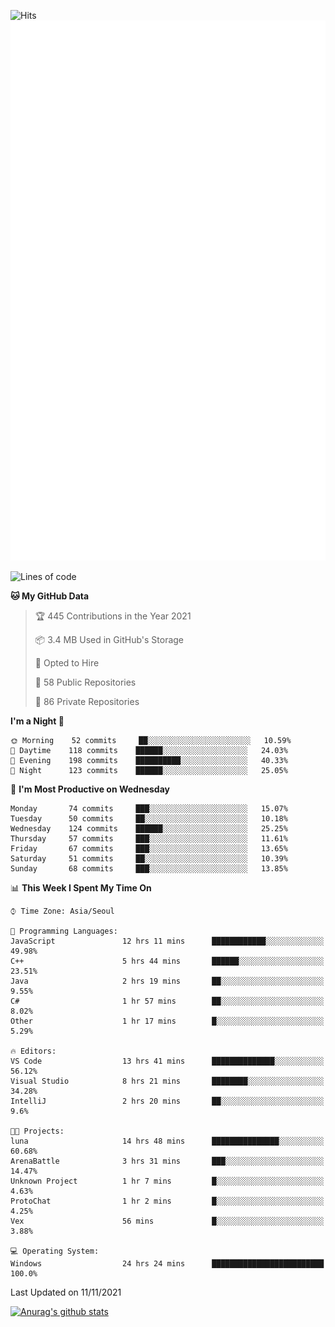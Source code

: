 ![Hits](https://hits.seeyoufarm.com/api/count/incr/badge.svg?url=https%3A%2F%2Fgithub.com%2Fkokose1234&count_bg=%2379C83D&title_bg=%23555555&icon=apple.svg&icon_color=%23E7E7E7&title=hits&edge_flat=false)
<br/>
![Metrics](https://github.com/kokose1234/kokose1234/blob/main/github-metrics.svg)

<!--START_SECTION:waka-->
![Lines of code](https://img.shields.io/badge/From%20Hello%20World%20I%27ve%20Written-11.7%20million%20lines%20of%20code-blue)

**🐱 My GitHub Data** 

> 🏆 445 Contributions in the Year 2021
 > 
> 📦 3.4 MB Used in GitHub's Storage 
 > 
> 💼 Opted to Hire
 > 
> 📜 58 Public Repositories 
 > 
> 🔑 86 Private Repositories  
 > 
**I'm a Night 🦉** 

```text
🌞 Morning    52 commits     ██░░░░░░░░░░░░░░░░░░░░░░░   10.59% 
🌆 Daytime    118 commits    ██████░░░░░░░░░░░░░░░░░░░   24.03% 
🌃 Evening    198 commits    ██████████░░░░░░░░░░░░░░░   40.33% 
🌙 Night      123 commits    ██████░░░░░░░░░░░░░░░░░░░   25.05%

```
📅 **I'm Most Productive on Wednesday** 

```text
Monday       74 commits     ███░░░░░░░░░░░░░░░░░░░░░░   15.07% 
Tuesday      50 commits     ██░░░░░░░░░░░░░░░░░░░░░░░   10.18% 
Wednesday    124 commits    ██████░░░░░░░░░░░░░░░░░░░   25.25% 
Thursday     57 commits     ███░░░░░░░░░░░░░░░░░░░░░░   11.61% 
Friday       67 commits     ███░░░░░░░░░░░░░░░░░░░░░░   13.65% 
Saturday     51 commits     ██░░░░░░░░░░░░░░░░░░░░░░░   10.39% 
Sunday       68 commits     ███░░░░░░░░░░░░░░░░░░░░░░   13.85%

```


📊 **This Week I Spent My Time On** 

```text
⌚︎ Time Zone: Asia/Seoul

💬 Programming Languages: 
JavaScript               12 hrs 11 mins      ████████████░░░░░░░░░░░░░   49.98% 
C++                      5 hrs 44 mins       ██████░░░░░░░░░░░░░░░░░░░   23.51% 
Java                     2 hrs 19 mins       ██░░░░░░░░░░░░░░░░░░░░░░░   9.55% 
C#                       1 hr 57 mins        ██░░░░░░░░░░░░░░░░░░░░░░░   8.02% 
Other                    1 hr 17 mins        █░░░░░░░░░░░░░░░░░░░░░░░░   5.29%

🔥 Editors: 
VS Code                  13 hrs 41 mins      ██████████████░░░░░░░░░░░   56.12% 
Visual Studio            8 hrs 21 mins       ████████░░░░░░░░░░░░░░░░░   34.28% 
IntelliJ                 2 hrs 20 mins       ██░░░░░░░░░░░░░░░░░░░░░░░   9.6%

🐱‍💻 Projects: 
luna                     14 hrs 48 mins      ███████████████░░░░░░░░░░   60.68% 
ArenaBattle              3 hrs 31 mins       ███░░░░░░░░░░░░░░░░░░░░░░   14.47% 
Unknown Project          1 hr 7 mins         █░░░░░░░░░░░░░░░░░░░░░░░░   4.63% 
ProtoChat                1 hr 2 mins         █░░░░░░░░░░░░░░░░░░░░░░░░   4.25% 
Vex                      56 mins             █░░░░░░░░░░░░░░░░░░░░░░░░   3.88%

💻 Operating System: 
Windows                  24 hrs 24 mins      █████████████████████████   100.0%

```


 Last Updated on 11/11/2021
<!--END_SECTION:waka-->

[![Anurag's github stats](https://github-readme-stats.vercel.app/api?username=kokose1234&theme=dracula)](https://github.com/anuraghazra/github-readme-stats)



	
